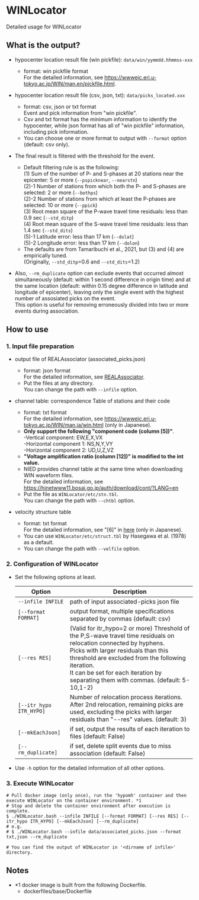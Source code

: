 # WINLocator
Detailed usage for WINLocator

## What is the output?
* hypocenter location result file (win pickfile): `data/win/yymmdd.hhmmss-xxx`
  * format: win pickfile format <br>
    For the detailed information, see https://wwweic.eri.u-tokyo.ac.jp/WIN/man.en/pickfile.html.

* hypocenter location result file (csv, json, txt): `data/picks_located.xxx`
  * format: csv, json or txt format <br>
    Event and pick information from "win pickfile".
  * Csv and txt format has the minimum information to identify the hypocenter, while json format has all of "win pickfile" information, including pick information.
  * You can choose one or more format to output with `--format` option (default: csv only).

* The final result is filtered with the threshold for the event.
  * Default filtering rule is as the following: <br>
    (1) Sum of the number of P- and S-phases at 20 stations near the epicenter: 5 or more (`--pspicknear`, `--nearstn`) <br>
    (2)-1 Number of stations from which both the P- and S-phases are selected: 2 or more (`--bothps`) <br>
    (2)-2 Number of stations from which at least the P-phases are selected: 10 or more (`--ppick`) <br>
    (3) Root mean square of the P-wave travel time residuals: less than 0.9 sec (`--std_ditp`) <br>
    (4) Root mean square of the S-wave travel time residuals: less than 1.4 sec (`--std_dits`) <br>
    (5)-1 Latitude error: less than 17 km (`--dolat`) <br>
    (5)-2 Longitude error: less than 17 km (`--dolon`) <br>
  * The defaults are from Tamaribuchi et al., 2021, but (3) and (4) are empirically tuned. <br> (Originally, `--std_ditp`=0.6 and `--std_dits`=1.2)

* Also, `--rm_duplicate` option can exclude events that occurred almost simultaneously (default: within 1 second difference in origin time) and at the same location (default: within 0.15 degree difference in latitude and longitude of epicenter), leaving only the single event with the highest number of assosiated picks on the event. <br>
This option is useful for removing erroneously divided into two or more events during association.

## How to use
### 1. Input file preparation
* output file of REALAssociator (associated_picks.json)
  * format: json format <br>
    For the detailed information, see [REALAssociator](https://github.com/rintr-suzuki/REALAssociator).
  * Put the files at any directory. <br>
    You can change the path with `--infile` option.

* channel table: correspondence Table of stations and their code
  * format: txt format <br>
    For the detailed information, see https://wwweic.eri.u-tokyo.ac.jp/WIN/man.ja/win.html (only in Japanese).
  * **Only support the following "component code (column [5])"**. <br>
    -Vertical component: EW,E,X,VX <br>
    -Horizontal component 1: NS,N,Y,VY <br>
    -Horizontal component 2: UD,U,Z,VZ
  * **"Voltage amplification ratio (column [12])" is modified to the int value.**
  * NIED provides channel table at the same time when downloading WIN waveform files. <br>
    For the detailed information, see https://hinetwww11.bosai.go.jp/auth/download/cont/?LANG=en
  * Put the file as `WINLocator/etc/stn.tbl`. <br>
    You can change the path with `--chtbl` option.

* velocity structure table
  * format: txt format <br>
    For the detailed information, see "[6]" in [here](https://wwweic.eri.u-tokyo.ac.jp/WIN/man.ja/win.html) (only in Japanese).
  * You can use `WINLocator/etc/struct.tbl` by Hasegawa et al. (1978) as a default.
  * You can change the path with `--velfile` option.

### 2. Configuration of WINLocator
* Set the following options at least.

  | Option | Description |
  | --- | --- |
  | `--infile INFILE` | path of input associated-picks json file |
  | `[--format FORMAT]` | output format, multiple specifications separated by commas (default: csv) |
  | `[--res RES]` | (Valid for itr_hypo=2 or more) Threshold of the P,S-wave travel time residuals on relocation connected by hyphens. <br> Picks with larger residuals than this threshold are excluded from the following iteration. <br> It can be set for each iteration by separating them with commas. (default: 5-10,1-2) |
  | `[--itr_hypo ITR_HYPO]` | Number of relocation process iterations. <br> After 2nd relocation, remaining picks are used, excluding the picks with larger residuals than "--res" values. (default: 3) |
  | `[--mkEachJson]` | if set, output the results of each iteration to files (default: False) |
  | `[--rm_duplicate]` | if set, delete split events due to miss association (default: False) |

* Use `-h` option for the detailed information of all other options.

### 3. Execute WINLocator
```
# Pull docker image (only once), run the 'hypomh' container and then execute WINLocator on the container environment. *1
# Stop and delete the container environment after execution is complete.
$ ./WINLocator.bash --infile INFILE [--format FORMAT] [--res RES] [--itr_hypo ITR_HYPO] [--mkEachJson] [--rm_duplicate]
# e.g. 
# $ ./WINLocator.bash --infile data/associated_picks.json --format txt,json --rm_duplicate

# You can find the output of WINLocator in '<dirname of infile>' directory.
```

## Notes
* *1 docker image is built from the following Dockerfile.
    * dockerfiles/base/Dockerfile